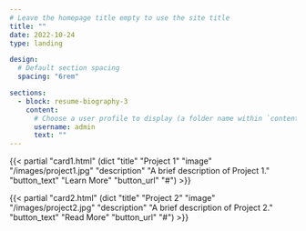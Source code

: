 ```yaml
---
# Leave the homepage title empty to use the site title
title: ""
date: 2022-10-24
type: landing

design:
  # Default section spacing
  spacing: "6rem"

sections:
  - block: resume-biography-3
    content:
      # Choose a user profile to display (a folder name within `content/authors/`)
      username: admin
      text: ""
---
```


{{< partial "card1.html" (dict "title" "Project 1" "image" "/images/project1.jpg" "description" "A brief description of Project 1." "button_text" "Learn More" "button_url" "#") >}}

{{< partial "card2.html" (dict "title" "Project 2" "image" "/images/project2.jpg" "description" "A brief description of Project 2." "button_text" "Read More" "button_url" "#") >}}